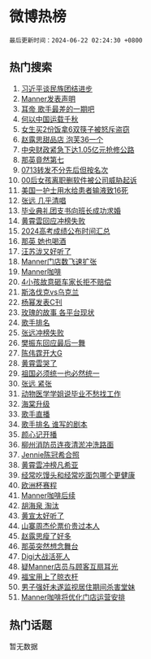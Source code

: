 # 微博热榜

`最后更新时间：2024-06-22 02:24:30 +0800`

## 热门搜索

1. [习近平谈民族团结进步](https://m.weibo.cn/search?containerid=100103type%3D1%26t%3D10%26q%3D%23%E4%B9%A0%E8%BF%91%E5%B9%B3%E8%B0%88%E6%B0%91%E6%97%8F%E5%9B%A2%E7%BB%93%E8%BF%9B%E6%AD%A5%23&stream_entry_id=51&isnewpage=1&extparam=seat%3D1%26filter_type%3Drealtimehot%26stream_entry_id%3D51%26pos%3D0%26c_type%3D51%26q%3D%2523%25E4%25B9%25A0%25E8%25BF%2591%25E5%25B9%25B3%25E8%25B0%2588%25E6%25B0%2591%25E6%2597%258F%25E5%259B%25A2%25E7%25BB%2593%25E8%25BF%259B%25E6%25AD%25A5%2523%26cate%3D10103%26dgr%3D0%26display_time%3D1718994269%26pre_seqid%3D171899426906390489213)
1. [Manner发表声明](https://m.weibo.cn/search?containerid=100103type%3D1%26t%3D10%26q%3D%23Manner%E5%8F%91%E8%A1%A8%E5%A3%B0%E6%98%8E%23&stream_entry_id=31&isnewpage=1&extparam=seat%3D1%26realpos%3D1%26lcate%3D5001%26stream_entry_id%3D31%26band_rank%3D1%26q%3D%2523Manner%25E5%258F%2591%25E8%25A1%25A8%25E5%25A3%25B0%25E6%2598%258E%2523%26dgr%3D0%26filter_type%3Drealtimehot%26pos%3D0%26flag%3D2%26cate%3D5001%26c_type%3D31%26display_time%3D1718994269%26pre_seqid%3D171899426906390489213)
1. [耳帝 歌手最差的一期吧](https://m.weibo.cn/search?containerid=100103type%3D1%26t%3D10%26q%3D%E8%80%B3%E5%B8%9D+%E6%AD%8C%E6%89%8B%E6%9C%80%E5%B7%AE%E7%9A%84%E4%B8%80%E6%9C%9F%E5%90%A7&stream_entry_id=31&isnewpage=1&extparam=seat%3D1%26realpos%3D2%26lcate%3D5001%26stream_entry_id%3D31%26band_rank%3D2%26q%3D%25E8%2580%25B3%25E5%25B8%259D%2520%25E6%25AD%258C%25E6%2589%258B%25E6%259C%2580%25E5%25B7%25AE%25E7%259A%2584%25E4%25B8%2580%25E6%259C%259F%25E5%2590%25A7%26dgr%3D0%26filter_type%3Drealtimehot%26pos%3D1%26flag%3D2%26cate%3D5001%26c_type%3D31%26display_time%3D1718994269%26pre_seqid%3D171899426906390489213)
1. [何以中国运载千秋](https://m.weibo.cn/search?containerid=100103type%3D1%26t%3D10%26q%3D%23%E4%BD%95%E4%BB%A5%E4%B8%AD%E5%9B%BD%E8%BF%90%E8%BD%BD%E5%8D%83%E7%A7%8B%23&stream_entry_id=31&isnewpage=1&extparam=seat%3D1%26realpos%3D3%26lcate%3D5001%26stream_entry_id%3D31%26band_rank%3D3%26q%3D%2523%25E4%25BD%2595%25E4%25BB%25A5%25E4%25B8%25AD%25E5%259B%25BD%25E8%25BF%2590%25E8%25BD%25BD%25E5%258D%2583%25E7%25A7%258B%2523%26dgr%3D0%26filter_type%3Drealtimehot%26pos%3D2%26flag%3D0%26cate%3D5001%26c_type%3D31%26display_time%3D1718994269%26pre_seqid%3D171899426906390489213)
1. [女生买2份饭拿6双筷子被怒斥盗窃](https://m.weibo.cn/search?containerid=100103type%3D1%26t%3D10%26q%3D%23%E5%A5%B3%E7%94%9F%E4%B9%B02%E4%BB%BD%E9%A5%AD%E6%8B%BF6%E5%8F%8C%E7%AD%B7%E5%AD%90%E8%A2%AB%E6%80%92%E6%96%A5%E7%9B%97%E7%AA%83%23&stream_entry_id=31&isnewpage=1&extparam=seat%3D1%26realpos%3D4%26lcate%3D5001%26stream_entry_id%3D31%26band_rank%3D4%26q%3D%2523%25E5%25A5%25B3%25E7%2594%259F%25E4%25B9%25B02%25E4%25BB%25BD%25E9%25A5%25AD%25E6%258B%25BF6%25E5%258F%258C%25E7%25AD%25B7%25E5%25AD%2590%25E8%25A2%25AB%25E6%2580%2592%25E6%2596%25A5%25E7%259B%2597%25E7%25AA%2583%2523%26dgr%3D0%26filter_type%3Drealtimehot%26pos%3D3%26flag%3D1%26cate%3D5001%26c_type%3D31%26display_time%3D1718994269%26pre_seqid%3D171899426906390489213)
1. [赵露思甜品店 泡芙36一个](https://m.weibo.cn/search?containerid=100103type%3D1%26t%3D10%26q%3D%E8%B5%B5%E9%9C%B2%E6%80%9D%E7%94%9C%E5%93%81%E5%BA%97+%E6%B3%A1%E8%8A%9936%E4%B8%80%E4%B8%AA&stream_entry_id=31&isnewpage=1&extparam=seat%3D1%26realpos%3D5%26lcate%3D5001%26stream_entry_id%3D31%26band_rank%3D5%26q%3D%25E8%25B5%25B5%25E9%259C%25B2%25E6%2580%259D%25E7%2594%259C%25E5%2593%2581%25E5%25BA%2597%2520%25E6%25B3%25A1%25E8%258A%259936%25E4%25B8%2580%25E4%25B8%25AA%26dgr%3D0%26filter_type%3Drealtimehot%26pos%3D4%26flag%3D2%26cate%3D5001%26c_type%3D31%26display_time%3D1718994269%26pre_seqid%3D171899426906390489213)
1. [中央财政紧急下达1.05亿元抢修公路](https://m.weibo.cn/search?containerid=100103type%3D1%26t%3D10%26q%3D%23%E4%B8%AD%E5%A4%AE%E8%B4%A2%E6%94%BF%E7%B4%A7%E6%80%A5%E4%B8%8B%E8%BE%BE1.05%E4%BA%BF%E5%85%83%E6%8A%A2%E4%BF%AE%E5%85%AC%E8%B7%AF%23&stream_entry_id=31&isnewpage=1&extparam=seat%3D1%26realpos%3D6%26lcate%3D5001%26stream_entry_id%3D31%26band_rank%3D6%26q%3D%2523%25E4%25B8%25AD%25E5%25A4%25AE%25E8%25B4%25A2%25E6%2594%25BF%25E7%25B4%25A7%25E6%2580%25A5%25E4%25B8%258B%25E8%25BE%25BE1.05%25E4%25BA%25BF%25E5%2585%2583%25E6%258A%25A2%25E4%25BF%25AE%25E5%2585%25AC%25E8%25B7%25AF%2523%26dgr%3D0%26filter_type%3Drealtimehot%26pos%3D5%26flag%3D2%26cate%3D5001%26c_type%3D31%26display_time%3D1718994269%26pre_seqid%3D171899426906390489213)
1. [那英竟然第七](https://m.weibo.cn/search?containerid=100103type%3D1%26t%3D10%26q%3D%E9%82%A3%E8%8B%B1%E7%AB%9F%E7%84%B6%E7%AC%AC%E4%B8%83&stream_entry_id=31&isnewpage=1&extparam=seat%3D1%26realpos%3D7%26lcate%3D5001%26stream_entry_id%3D31%26band_rank%3D7%26q%3D%25E9%2582%25A3%25E8%258B%25B1%25E7%25AB%259F%25E7%2584%25B6%25E7%25AC%25AC%25E4%25B8%2583%26dgr%3D0%26filter_type%3Drealtimehot%26pos%3D6%26flag%3D0%26cate%3D5001%26c_type%3D31%26display_time%3D1718994269%26pre_seqid%3D171899426906390489213)
1. [0713转发不分先后但按名次](https://m.weibo.cn/search?containerid=100103type%3D1%26t%3D10%26q%3D%230713%E8%BD%AC%E5%8F%91%E4%B8%8D%E5%88%86%E5%85%88%E5%90%8E%E4%BD%86%E6%8C%89%E5%90%8D%E6%AC%A1%23&stream_entry_id=31&isnewpage=1&extparam=seat%3D1%26realpos%3D8%26lcate%3D5001%26stream_entry_id%3D31%26band_rank%3D8%26q%3D%25230713%25E8%25BD%25AC%25E5%258F%2591%25E4%25B8%258D%25E5%2588%2586%25E5%2585%2588%25E5%2590%258E%25E4%25BD%2586%25E6%258C%2589%25E5%2590%258D%25E6%25AC%25A1%2523%26dgr%3D0%26filter_type%3Drealtimehot%26pos%3D7%26flag%3D2%26cate%3D5001%26c_type%3D31%26display_time%3D1718994269%26pre_seqid%3D171899426906390489213)
1. [00后女孩离职删软件被公司威胁起诉](https://m.weibo.cn/search?containerid=100103type%3D1%26t%3D10%26q%3D%2300%E5%90%8E%E5%A5%B3%E5%AD%A9%E7%A6%BB%E8%81%8C%E5%88%A0%E8%BD%AF%E4%BB%B6%E8%A2%AB%E5%85%AC%E5%8F%B8%E5%A8%81%E8%83%81%E8%B5%B7%E8%AF%89%23&stream_entry_id=31&isnewpage=1&extparam=seat%3D1%26realpos%3D9%26lcate%3D5001%26stream_entry_id%3D31%26band_rank%3D9%26q%3D%252300%25E5%2590%258E%25E5%25A5%25B3%25E5%25AD%25A9%25E7%25A6%25BB%25E8%2581%258C%25E5%2588%25A0%25E8%25BD%25AF%25E4%25BB%25B6%25E8%25A2%25AB%25E5%2585%25AC%25E5%258F%25B8%25E5%25A8%2581%25E8%2583%2581%25E8%25B5%25B7%25E8%25AF%2589%2523%26dgr%3D0%26filter_type%3Drealtimehot%26pos%3D8%26flag%3D2%26cate%3D5001%26c_type%3D31%26display_time%3D1718994269%26pre_seqid%3D171899426906390489213)
1. [美国一护士用水给患者输液致16死](https://m.weibo.cn/search?containerid=100103type%3D1%26t%3D10%26q%3D%23%E7%BE%8E%E5%9B%BD%E4%B8%80%E6%8A%A4%E5%A3%AB%E7%94%A8%E6%B0%B4%E7%BB%99%E6%82%A3%E8%80%85%E8%BE%93%E6%B6%B2%E8%87%B416%E6%AD%BB%23&stream_entry_id=31&isnewpage=1&extparam=seat%3D1%26realpos%3D10%26lcate%3D5001%26stream_entry_id%3D31%26band_rank%3D10%26q%3D%2523%25E7%25BE%258E%25E5%259B%25BD%25E4%25B8%2580%25E6%258A%25A4%25E5%25A3%25AB%25E7%2594%25A8%25E6%25B0%25B4%25E7%25BB%2599%25E6%2582%25A3%25E8%2580%2585%25E8%25BE%2593%25E6%25B6%25B2%25E8%2587%25B416%25E6%25AD%25BB%2523%26dgr%3D0%26filter_type%3Drealtimehot%26pos%3D9%26flag%3D2%26cate%3D5001%26c_type%3D31%26display_time%3D1718994269%26pre_seqid%3D171899426906390489213)
1. [张远 几乎清唱](https://m.weibo.cn/search?containerid=100103type%3D1%26t%3D10%26q%3D%E5%BC%A0%E8%BF%9C+%E5%87%A0%E4%B9%8E%E6%B8%85%E5%94%B1&stream_entry_id=31&isnewpage=1&extparam=seat%3D1%26realpos%3D11%26lcate%3D5001%26stream_entry_id%3D31%26band_rank%3D11%26q%3D%25E5%25BC%25A0%25E8%25BF%259C%2520%25E5%2587%25A0%25E4%25B9%258E%25E6%25B8%2585%25E5%2594%25B1%26dgr%3D0%26filter_type%3Drealtimehot%26pos%3D10%26flag%3D2%26cate%3D5001%26c_type%3D31%26display_time%3D1718994269%26pre_seqid%3D171899426906390489213)
1. [毕业典礼团支书向班长成功求婚](https://m.weibo.cn/search?containerid=100103type%3D1%26t%3D10%26q%3D%23%E6%AF%95%E4%B8%9A%E5%85%B8%E7%A4%BC%E5%9B%A2%E6%94%AF%E4%B9%A6%E5%90%91%E7%8F%AD%E9%95%BF%E6%88%90%E5%8A%9F%E6%B1%82%E5%A9%9A%23&stream_entry_id=31&isnewpage=1&extparam=seat%3D1%26realpos%3D12%26lcate%3D5001%26stream_entry_id%3D31%26band_rank%3D12%26q%3D%2523%25E6%25AF%2595%25E4%25B8%259A%25E5%2585%25B8%25E7%25A4%25BC%25E5%259B%25A2%25E6%2594%25AF%25E4%25B9%25A6%25E5%2590%2591%25E7%258F%25AD%25E9%2595%25BF%25E6%2588%2590%25E5%258A%259F%25E6%25B1%2582%25E5%25A9%259A%2523%26dgr%3D0%26filter_type%3Drealtimehot%26pos%3D11%26flag%3D32768%26cate%3D5001%26c_type%3D31%26display_time%3D1718994269%26pre_seqid%3D171899426906390489213)
1. [黄霄雲回应冲榜失败](https://m.weibo.cn/search?containerid=100103type%3D1%26t%3D10%26q%3D%23%E9%BB%84%E9%9C%84%E9%9B%B2%E5%9B%9E%E5%BA%94%E5%86%B2%E6%A6%9C%E5%A4%B1%E8%B4%A5%23&stream_entry_id=31&isnewpage=1&extparam=seat%3D1%26realpos%3D13%26lcate%3D5001%26stream_entry_id%3D31%26band_rank%3D13%26q%3D%2523%25E9%25BB%2584%25E9%259C%2584%25E9%259B%25B2%25E5%259B%259E%25E5%25BA%2594%25E5%2586%25B2%25E6%25A6%259C%25E5%25A4%25B1%25E8%25B4%25A5%2523%26dgr%3D0%26filter_type%3Drealtimehot%26pos%3D12%26flag%3D2%26cate%3D5001%26c_type%3D31%26display_time%3D1718994269%26pre_seqid%3D171899426906390489213)
1. [2024高考成绩公布时间汇总](https://m.weibo.cn/search?containerid=100103type%3D1%26t%3D10%26q%3D%232024%E9%AB%98%E8%80%83%E6%88%90%E7%BB%A9%E5%85%AC%E5%B8%83%E6%97%B6%E9%97%B4%E6%B1%87%E6%80%BB%23&stream_entry_id=31&isnewpage=1&extparam=seat%3D1%26realpos%3D14%26lcate%3D5001%26stream_entry_id%3D31%26band_rank%3D14%26q%3D%25232024%25E9%25AB%2598%25E8%2580%2583%25E6%2588%2590%25E7%25BB%25A9%25E5%2585%25AC%25E5%25B8%2583%25E6%2597%25B6%25E9%2597%25B4%25E6%25B1%2587%25E6%2580%25BB%2523%26dgr%3D0%26filter_type%3Drealtimehot%26pos%3D13%26flag%3D2%26cate%3D5001%26c_type%3D31%26display_time%3D1718994269%26pre_seqid%3D171899426906390489213)
1. [那英 她也喝酒](https://m.weibo.cn/search?containerid=100103type%3D1%26t%3D10%26q%3D%E9%82%A3%E8%8B%B1+%E5%A5%B9%E4%B9%9F%E5%96%9D%E9%85%92&stream_entry_id=31&isnewpage=1&extparam=seat%3D1%26realpos%3D15%26lcate%3D5001%26stream_entry_id%3D31%26band_rank%3D15%26q%3D%25E9%2582%25A3%25E8%258B%25B1%2520%25E5%25A5%25B9%25E4%25B9%259F%25E5%2596%259D%25E9%2585%2592%26dgr%3D0%26filter_type%3Drealtimehot%26pos%3D14%26flag%3D2%26cate%3D5001%26c_type%3D31%26display_time%3D1718994269%26pre_seqid%3D171899426906390489213)
1. [汪苏泷又好听了](https://m.weibo.cn/search?containerid=100103type%3D1%26t%3D10%26q%3D%E6%B1%AA%E8%8B%8F%E6%B3%B7%E5%8F%88%E5%A5%BD%E5%90%AC%E4%BA%86&stream_entry_id=31&isnewpage=1&extparam=seat%3D1%26realpos%3D16%26lcate%3D5001%26stream_entry_id%3D31%26band_rank%3D16%26q%3D%25E6%25B1%25AA%25E8%258B%258F%25E6%25B3%25B7%25E5%258F%2588%25E5%25A5%25BD%25E5%2590%25AC%25E4%25BA%2586%26dgr%3D0%26filter_type%3Drealtimehot%26pos%3D15%26flag%3D0%26cate%3D5001%26c_type%3D31%26display_time%3D1718994269%26pre_seqid%3D171899426906390489213)
1. [Manner门店数飞速扩张](https://m.weibo.cn/search?containerid=100103type%3D1%26t%3D10%26q%3D%23Manner%E9%97%A8%E5%BA%97%E6%95%B0%E9%A3%9E%E9%80%9F%E6%89%A9%E5%BC%A0%23&stream_entry_id=31&isnewpage=1&extparam=seat%3D1%26realpos%3D17%26lcate%3D5001%26stream_entry_id%3D31%26band_rank%3D17%26q%3D%2523Manner%25E9%2597%25A8%25E5%25BA%2597%25E6%2595%25B0%25E9%25A3%259E%25E9%2580%259F%25E6%2589%25A9%25E5%25BC%25A0%2523%26dgr%3D0%26filter_type%3Drealtimehot%26pos%3D16%26flag%3D0%26cate%3D5001%26c_type%3D31%26display_time%3D1718994269%26pre_seqid%3D171899426906390489213)
1. [Manner咖啡](https://m.weibo.cn/search?containerid=100103type%3D1%26t%3D10%26q%3DManner%E5%92%96%E5%95%A1&stream_entry_id=31&isnewpage=1&extparam=seat%3D1%26realpos%3D18%26lcate%3D5001%26stream_entry_id%3D31%26band_rank%3D18%26q%3DManner%25E5%2592%2596%25E5%2595%25A1%26dgr%3D0%26filter_type%3Drealtimehot%26pos%3D17%26flag%3D0%26cate%3D5001%26c_type%3D31%26display_time%3D1718994269%26pre_seqid%3D171899426906390489213)
1. [4小孩故意砸车家长拒不赔偿](https://m.weibo.cn/search?containerid=100103type%3D1%26t%3D10%26q%3D%234%E5%B0%8F%E5%AD%A9%E6%95%85%E6%84%8F%E7%A0%B8%E8%BD%A6%E5%AE%B6%E9%95%BF%E6%8B%92%E4%B8%8D%E8%B5%94%E5%81%BF%23&stream_entry_id=31&isnewpage=1&extparam=seat%3D1%26realpos%3D19%26lcate%3D5001%26stream_entry_id%3D31%26band_rank%3D19%26q%3D%25234%25E5%25B0%258F%25E5%25AD%25A9%25E6%2595%2585%25E6%2584%258F%25E7%25A0%25B8%25E8%25BD%25A6%25E5%25AE%25B6%25E9%2595%25BF%25E6%258B%2592%25E4%25B8%258D%25E8%25B5%2594%25E5%2581%25BF%2523%26dgr%3D0%26filter_type%3Drealtimehot%26pos%3D18%26flag%3D0%26cate%3D5001%26c_type%3D31%26display_time%3D1718994269%26pre_seqid%3D171899426906390489213)
1. [斯洛伐克vs乌克兰](https://m.weibo.cn/search?containerid=100103type%3D1%26t%3D10%26q%3D%23%E6%96%AF%E6%B4%9B%E4%BC%90%E5%85%8Bvs%E4%B9%8C%E5%85%8B%E5%85%B0%23&stream_entry_id=31&isnewpage=1&extparam=seat%3D1%26realpos%3D20%26lcate%3D5001%26stream_entry_id%3D31%26band_rank%3D20%26q%3D%2523%25E6%2596%25AF%25E6%25B4%259B%25E4%25BC%2590%25E5%2585%258Bvs%25E4%25B9%258C%25E5%2585%258B%25E5%2585%25B0%2523%26dgr%3D0%26filter_type%3Drealtimehot%26pos%3D19%26flag%3D0%26cate%3D5001%26c_type%3D31%26display_time%3D1718994269%26pre_seqid%3D171899426906390489213)
1. [杨幂发表C刊](https://m.weibo.cn/search?containerid=100103type%3D1%26t%3D10%26q%3D%23%E6%9D%A8%E5%B9%82%E5%8F%91%E8%A1%A8C%E5%88%8A%23&stream_entry_id=31&isnewpage=1&extparam=seat%3D1%26realpos%3D21%26lcate%3D5001%26stream_entry_id%3D31%26band_rank%3D21%26q%3D%2523%25E6%259D%25A8%25E5%25B9%2582%25E5%258F%2591%25E8%25A1%25A8C%25E5%2588%258A%2523%26dgr%3D0%26filter_type%3Drealtimehot%26pos%3D20%26flag%3D2%26cate%3D5001%26c_type%3D31%26display_time%3D1718994269%26pre_seqid%3D171899426906390489213)
1. [玫瑰的故事 各平台现状](https://m.weibo.cn/search?containerid=100103type%3D1%26t%3D10%26q%3D%E7%8E%AB%E7%91%B0%E7%9A%84%E6%95%85%E4%BA%8B+%E5%90%84%E5%B9%B3%E5%8F%B0%E7%8E%B0%E7%8A%B6&stream_entry_id=31&isnewpage=1&extparam=seat%3D1%26realpos%3D22%26lcate%3D5001%26stream_entry_id%3D31%26band_rank%3D22%26q%3D%25E7%258E%25AB%25E7%2591%25B0%25E7%259A%2584%25E6%2595%2585%25E4%25BA%258B%2520%25E5%2590%2584%25E5%25B9%25B3%25E5%258F%25B0%25E7%258E%25B0%25E7%258A%25B6%26dgr%3D0%26filter_type%3Drealtimehot%26pos%3D21%26flag%3D2%26cate%3D5001%26c_type%3D31%26display_time%3D1718994269%26pre_seqid%3D171899426906390489213)
1. [歌手排名](https://m.weibo.cn/search?containerid=100103type%3D1%26t%3D10%26q%3D%E6%AD%8C%E6%89%8B%E6%8E%92%E5%90%8D&stream_entry_id=31&isnewpage=1&extparam=seat%3D1%26realpos%3D23%26lcate%3D5001%26stream_entry_id%3D31%26band_rank%3D23%26q%3D%25E6%25AD%258C%25E6%2589%258B%25E6%258E%2592%25E5%2590%258D%26dgr%3D0%26filter_type%3Drealtimehot%26pos%3D22%26flag%3D2%26cate%3D5001%26c_type%3D31%26display_time%3D1718994269%26pre_seqid%3D171899426906390489213)
1. [张远冲榜失败](https://m.weibo.cn/search?containerid=100103type%3D1%26t%3D10%26q%3D%E5%BC%A0%E8%BF%9C%E5%86%B2%E6%A6%9C%E5%A4%B1%E8%B4%A5&stream_entry_id=31&isnewpage=1&extparam=seat%3D1%26realpos%3D24%26lcate%3D5001%26stream_entry_id%3D31%26band_rank%3D24%26q%3D%25E5%25BC%25A0%25E8%25BF%259C%25E5%2586%25B2%25E6%25A6%259C%25E5%25A4%25B1%25E8%25B4%25A5%26dgr%3D0%26filter_type%3Drealtimehot%26pos%3D23%26flag%3D0%26cate%3D5001%26c_type%3D31%26display_time%3D1718994269%26pre_seqid%3D171899426906390489213)
1. [樊振东回应最后一舞](https://m.weibo.cn/search?containerid=100103type%3D1%26t%3D10%26q%3D%23%E6%A8%8A%E6%8C%AF%E4%B8%9C%E5%9B%9E%E5%BA%94%E6%9C%80%E5%90%8E%E4%B8%80%E8%88%9E%23&stream_entry_id=31&isnewpage=1&extparam=seat%3D1%26realpos%3D25%26lcate%3D5001%26stream_entry_id%3D31%26band_rank%3D25%26q%3D%2523%25E6%25A8%258A%25E6%258C%25AF%25E4%25B8%259C%25E5%259B%259E%25E5%25BA%2594%25E6%259C%2580%25E5%2590%258E%25E4%25B8%2580%25E8%2588%259E%2523%26dgr%3D0%26filter_type%3Drealtimehot%26pos%3D24%26flag%3D0%26cate%3D5001%26c_type%3D31%26display_time%3D1718994269%26pre_seqid%3D171899426906390489213)
1. [陈伟霆开大G](https://m.weibo.cn/search?containerid=100103type%3D1%26t%3D10%26q%3D%23%E9%99%88%E4%BC%9F%E9%9C%86%E5%BC%80%E5%A4%A7G%23&stream_entry_id=31&isnewpage=1&extparam=seat%3D1%26realpos%3D26%26lcate%3D5001%26stream_entry_id%3D31%26band_rank%3D26%26q%3D%2523%25E9%2599%2588%25E4%25BC%259F%25E9%259C%2586%25E5%25BC%2580%25E5%25A4%25A7G%2523%26dgr%3D0%26filter_type%3Drealtimehot%26pos%3D25%26flag%3D1%26cate%3D5001%26c_type%3D31%26display_time%3D1718994269%26pre_seqid%3D171899426906390489213)
1. [黄霄雲哭了](https://m.weibo.cn/search?containerid=100103type%3D1%26t%3D10%26q%3D%E9%BB%84%E9%9C%84%E9%9B%B2%E5%93%AD%E4%BA%86&stream_entry_id=31&isnewpage=1&extparam=seat%3D1%26realpos%3D27%26lcate%3D5001%26stream_entry_id%3D31%26band_rank%3D27%26q%3D%25E9%25BB%2584%25E9%259C%2584%25E9%259B%25B2%25E5%2593%25AD%25E4%25BA%2586%26dgr%3D0%26filter_type%3Drealtimehot%26pos%3D26%26flag%3D0%26cate%3D5001%26c_type%3D31%26display_time%3D1718994269%26pre_seqid%3D171899426906390489213)
1. [祖国必须统一也必然统一](https://m.weibo.cn/search?containerid=100103type%3D1%26t%3D10%26q%3D%23%E7%A5%96%E5%9B%BD%E5%BF%85%E9%A1%BB%E7%BB%9F%E4%B8%80%E4%B9%9F%E5%BF%85%E7%84%B6%E7%BB%9F%E4%B8%80%23&stream_entry_id=31&isnewpage=1&extparam=seat%3D1%26realpos%3D28%26lcate%3D5001%26stream_entry_id%3D31%26band_rank%3D28%26q%3D%2523%25E7%25A5%2596%25E5%259B%25BD%25E5%25BF%2585%25E9%25A1%25BB%25E7%25BB%259F%25E4%25B8%2580%25E4%25B9%259F%25E5%25BF%2585%25E7%2584%25B6%25E7%25BB%259F%25E4%25B8%2580%2523%26dgr%3D0%26filter_type%3Drealtimehot%26pos%3D27%26flag%3D0%26cate%3D5001%26c_type%3D31%26display_time%3D1718994269%26pre_seqid%3D171899426906390489213)
1. [张远 紧张](https://m.weibo.cn/search?containerid=100103type%3D1%26t%3D10%26q%3D%E5%BC%A0%E8%BF%9C+%E7%B4%A7%E5%BC%A0&stream_entry_id=31&isnewpage=1&extparam=seat%3D1%26realpos%3D29%26lcate%3D5001%26stream_entry_id%3D31%26band_rank%3D29%26q%3D%25E5%25BC%25A0%25E8%25BF%259C%2520%25E7%25B4%25A7%25E5%25BC%25A0%26dgr%3D0%26filter_type%3Drealtimehot%26pos%3D28%26flag%3D0%26cate%3D5001%26c_type%3D31%26display_time%3D1718994269%26pre_seqid%3D171899426906390489213)
1. [动物医学学姐说毕业不愁找工作](https://m.weibo.cn/search?containerid=100103type%3D1%26t%3D10%26q%3D%23%E5%8A%A8%E7%89%A9%E5%8C%BB%E5%AD%A6%E5%AD%A6%E5%A7%90%E8%AF%B4%E6%AF%95%E4%B8%9A%E4%B8%8D%E6%84%81%E6%89%BE%E5%B7%A5%E4%BD%9C%23&stream_entry_id=31&isnewpage=1&extparam=seat%3D1%26realpos%3D30%26lcate%3D5001%26stream_entry_id%3D31%26band_rank%3D30%26q%3D%2523%25E5%258A%25A8%25E7%2589%25A9%25E5%258C%25BB%25E5%25AD%25A6%25E5%25AD%25A6%25E5%25A7%2590%25E8%25AF%25B4%25E6%25AF%2595%25E4%25B8%259A%25E4%25B8%258D%25E6%2584%2581%25E6%2589%25BE%25E5%25B7%25A5%25E4%25BD%259C%2523%26dgr%3D0%26filter_type%3Drealtimehot%26pos%3D29%26flag%3D0%26cate%3D5001%26c_type%3D31%26display_time%3D1718994269%26pre_seqid%3D171899426906390489213)
1. [海棠升级](https://m.weibo.cn/search?containerid=100103type%3D1%26t%3D10%26q%3D%E6%B5%B7%E6%A3%A0%E5%8D%87%E7%BA%A7&stream_entry_id=31&isnewpage=1&extparam=seat%3D1%26realpos%3D31%26lcate%3D5001%26stream_entry_id%3D31%26band_rank%3D31%26q%3D%25E6%25B5%25B7%25E6%25A3%25A0%25E5%258D%2587%25E7%25BA%25A7%26dgr%3D0%26filter_type%3Drealtimehot%26pos%3D30%26flag%3D0%26cate%3D5001%26c_type%3D31%26display_time%3D1718994269%26pre_seqid%3D171899426906390489213)
1. [歌手直播](https://m.weibo.cn/search?containerid=100103type%3D1%26t%3D10%26q%3D%E6%AD%8C%E6%89%8B%E7%9B%B4%E6%92%AD&stream_entry_id=31&isnewpage=1&extparam=seat%3D1%26realpos%3D32%26lcate%3D5001%26stream_entry_id%3D31%26band_rank%3D32%26q%3D%25E6%25AD%258C%25E6%2589%258B%25E7%259B%25B4%25E6%2592%25AD%26dgr%3D0%26filter_type%3Drealtimehot%26pos%3D31%26flag%3D0%26cate%3D5001%26c_type%3D31%26display_time%3D1718994269%26pre_seqid%3D171899426906390489213)
1. [歌手排名 谁写的剧本](https://m.weibo.cn/search?containerid=100103type%3D1%26t%3D10%26q%3D%E6%AD%8C%E6%89%8B%E6%8E%92%E5%90%8D+%E8%B0%81%E5%86%99%E7%9A%84%E5%89%A7%E6%9C%AC&stream_entry_id=31&isnewpage=1&extparam=seat%3D1%26realpos%3D33%26lcate%3D5001%26stream_entry_id%3D31%26band_rank%3D33%26q%3D%25E6%25AD%258C%25E6%2589%258B%25E6%258E%2592%25E5%2590%258D%2520%25E8%25B0%2581%25E5%2586%2599%25E7%259A%2584%25E5%2589%25A7%25E6%259C%25AC%26dgr%3D0%26filter_type%3Drealtimehot%26pos%3D32%26flag%3D0%26cate%3D5001%26c_type%3D31%26display_time%3D1718994269%26pre_seqid%3D171899426906390489213)
1. [颜心记开播](https://m.weibo.cn/search?containerid=100103type%3D1%26t%3D10%26q%3D%E9%A2%9C%E5%BF%83%E8%AE%B0%E5%BC%80%E6%92%AD&stream_entry_id=31&isnewpage=1&extparam=seat%3D1%26realpos%3D34%26lcate%3D5001%26stream_entry_id%3D31%26band_rank%3D34%26q%3D%25E9%25A2%259C%25E5%25BF%2583%25E8%25AE%25B0%25E5%25BC%2580%25E6%2592%25AD%26dgr%3D0%26filter_type%3Drealtimehot%26pos%3D33%26flag%3D0%26cate%3D5001%26c_type%3D31%26display_time%3D1718994269%26pre_seqid%3D171899426906390489213)
1. [柳州消防员连夜清淤冲洗路面](https://m.weibo.cn/search?containerid=100103type%3D1%26t%3D10%26q%3D%23%E6%9F%B3%E5%B7%9E%E6%B6%88%E9%98%B2%E5%91%98%E8%BF%9E%E5%A4%9C%E6%B8%85%E6%B7%A4%E5%86%B2%E6%B4%97%E8%B7%AF%E9%9D%A2%23&stream_entry_id=31&isnewpage=1&extparam=seat%3D1%26realpos%3D35%26lcate%3D5001%26stream_entry_id%3D31%26band_rank%3D35%26q%3D%2523%25E6%259F%25B3%25E5%25B7%259E%25E6%25B6%2588%25E9%2598%25B2%25E5%2591%2598%25E8%25BF%259E%25E5%25A4%259C%25E6%25B8%2585%25E6%25B7%25A4%25E5%2586%25B2%25E6%25B4%2597%25E8%25B7%25AF%25E9%259D%25A2%2523%26dgr%3D0%26filter_type%3Drealtimehot%26pos%3D34%26flag%3D32768%26cate%3D5001%26c_type%3D31%26display_time%3D1718994269%26pre_seqid%3D171899426906390489213)
1. [Jennie陈冠希合照](https://m.weibo.cn/search?containerid=100103type%3D1%26t%3D10%26q%3DJennie%E9%99%88%E5%86%A0%E5%B8%8C%E5%90%88%E7%85%A7&stream_entry_id=31&isnewpage=1&extparam=seat%3D1%26realpos%3D36%26lcate%3D5001%26stream_entry_id%3D31%26band_rank%3D36%26q%3DJennie%25E9%2599%2588%25E5%2586%25A0%25E5%25B8%258C%25E5%2590%2588%25E7%2585%25A7%26dgr%3D0%26filter_type%3Drealtimehot%26pos%3D35%26flag%3D0%26cate%3D5001%26c_type%3D31%26display_time%3D1718994269%26pre_seqid%3D171899426906390489213)
1. [黄霄雲冲榜凡希亚](https://m.weibo.cn/search?containerid=100103type%3D1%26t%3D10%26q%3D%E9%BB%84%E9%9C%84%E9%9B%B2%E5%86%B2%E6%A6%9C%E5%87%A1%E5%B8%8C%E4%BA%9A&stream_entry_id=31&isnewpage=1&extparam=seat%3D1%26realpos%3D37%26lcate%3D5001%26stream_entry_id%3D31%26band_rank%3D37%26q%3D%25E9%25BB%2584%25E9%259C%2584%25E9%259B%25B2%25E5%2586%25B2%25E6%25A6%259C%25E5%2587%25A1%25E5%25B8%258C%25E4%25BA%259A%26dgr%3D0%26filter_type%3Drealtimehot%26pos%3D36%26flag%3D0%26cate%3D5001%26c_type%3D31%26display_time%3D1718994269%26pre_seqid%3D171899426906390489213)
1. [经常吃馒头和经常吃面包哪个更健康](https://m.weibo.cn/search?containerid=100103type%3D1%26t%3D10%26q%3D%23%E7%BB%8F%E5%B8%B8%E5%90%83%E9%A6%92%E5%A4%B4%E5%92%8C%E7%BB%8F%E5%B8%B8%E5%90%83%E9%9D%A2%E5%8C%85%E5%93%AA%E4%B8%AA%E6%9B%B4%E5%81%A5%E5%BA%B7%23&stream_entry_id=31&isnewpage=1&extparam=seat%3D1%26realpos%3D38%26lcate%3D5001%26stream_entry_id%3D31%26band_rank%3D38%26q%3D%2523%25E7%25BB%258F%25E5%25B8%25B8%25E5%2590%2583%25E9%25A6%2592%25E5%25A4%25B4%25E5%2592%258C%25E7%25BB%258F%25E5%25B8%25B8%25E5%2590%2583%25E9%259D%25A2%25E5%258C%2585%25E5%2593%25AA%25E4%25B8%25AA%25E6%259B%25B4%25E5%2581%25A5%25E5%25BA%25B7%2523%26dgr%3D0%26filter_type%3Drealtimehot%26pos%3D37%26flag%3D0%26cate%3D5001%26c_type%3D31%26display_time%3D1718994269%26pre_seqid%3D171899426906390489213)
1. [欧洲杯赛程](https://m.weibo.cn/search?containerid=100103type%3D1%26t%3D10%26q%3D%E6%AC%A7%E6%B4%B2%E6%9D%AF%E8%B5%9B%E7%A8%8B&stream_entry_id=31&isnewpage=1&extparam=seat%3D1%26realpos%3D39%26lcate%3D5001%26stream_entry_id%3D31%26band_rank%3D39%26q%3D%25E6%25AC%25A7%25E6%25B4%25B2%25E6%259D%25AF%25E8%25B5%259B%25E7%25A8%258B%26dgr%3D0%26filter_type%3Drealtimehot%26pos%3D38%26flag%3D0%26cate%3D5001%26c_type%3D31%26display_time%3D1718994269%26pre_seqid%3D171899426906390489213)
1. [Manner咖啡后续](https://m.weibo.cn/search?containerid=100103type%3D1%26t%3D10%26q%3D%23Manner%E5%92%96%E5%95%A1%E5%90%8E%E7%BB%AD%23&stream_entry_id=31&isnewpage=1&extparam=seat%3D1%26realpos%3D40%26lcate%3D5001%26stream_entry_id%3D31%26band_rank%3D40%26q%3D%2523Manner%25E5%2592%2596%25E5%2595%25A1%25E5%2590%258E%25E7%25BB%25AD%2523%26dgr%3D0%26filter_type%3Drealtimehot%26pos%3D39%26flag%3D0%26cate%3D5001%26c_type%3D31%26display_time%3D1718994269%26pre_seqid%3D171899426906390489213)
1. [胡海泉 淘汰](https://m.weibo.cn/search?containerid=100103type%3D1%26t%3D10%26q%3D%E8%83%A1%E6%B5%B7%E6%B3%89+%E6%B7%98%E6%B1%B0&stream_entry_id=31&isnewpage=1&extparam=seat%3D1%26realpos%3D41%26lcate%3D5001%26stream_entry_id%3D31%26band_rank%3D41%26q%3D%25E8%2583%25A1%25E6%25B5%25B7%25E6%25B3%2589%2520%25E6%25B7%2598%25E6%25B1%25B0%26dgr%3D0%26filter_type%3Drealtimehot%26pos%3D40%26flag%3D0%26cate%3D5001%26c_type%3D31%26display_time%3D1718994269%26pre_seqid%3D171899426906390489213)
1. [黄宣太好听了](https://m.weibo.cn/search?containerid=100103type%3D1%26t%3D10%26q%3D%E9%BB%84%E5%AE%A3%E5%A4%AA%E5%A5%BD%E5%90%AC%E4%BA%86&stream_entry_id=31&isnewpage=1&extparam=seat%3D1%26realpos%3D42%26lcate%3D5001%26stream_entry_id%3D31%26band_rank%3D42%26q%3D%25E9%25BB%2584%25E5%25AE%25A3%25E5%25A4%25AA%25E5%25A5%25BD%25E5%2590%25AC%25E4%25BA%2586%26dgr%3D0%26filter_type%3Drealtimehot%26pos%3D41%26flag%3D0%26cate%3D5001%26c_type%3D31%26display_time%3D1718994269%26pre_seqid%3D171899426906390489213)
1. [山寨周杰伦票价贵过本人](https://m.weibo.cn/search?containerid=100103type%3D1%26t%3D10%26q%3D%23%E5%B1%B1%E5%AF%A8%E5%91%A8%E6%9D%B0%E4%BC%A6%E7%A5%A8%E4%BB%B7%E8%B4%B5%E8%BF%87%E6%9C%AC%E4%BA%BA%23&stream_entry_id=31&isnewpage=1&extparam=seat%3D1%26realpos%3D43%26lcate%3D5001%26stream_entry_id%3D31%26band_rank%3D43%26q%3D%2523%25E5%25B1%25B1%25E5%25AF%25A8%25E5%2591%25A8%25E6%259D%25B0%25E4%25BC%25A6%25E7%25A5%25A8%25E4%25BB%25B7%25E8%25B4%25B5%25E8%25BF%2587%25E6%259C%25AC%25E4%25BA%25BA%2523%26dgr%3D0%26filter_type%3Drealtimehot%26pos%3D42%26flag%3D0%26cate%3D5001%26c_type%3D31%26display_time%3D1718994269%26pre_seqid%3D171899426906390489213)
1. [赵露思瘦了好多](https://m.weibo.cn/search?containerid=100103type%3D1%26t%3D10%26q%3D%E8%B5%B5%E9%9C%B2%E6%80%9D%E7%98%A6%E4%BA%86%E5%A5%BD%E5%A4%9A&stream_entry_id=31&isnewpage=1&extparam=seat%3D1%26realpos%3D44%26lcate%3D5001%26stream_entry_id%3D31%26band_rank%3D44%26q%3D%25E8%25B5%25B5%25E9%259C%25B2%25E6%2580%259D%25E7%2598%25A6%25E4%25BA%2586%25E5%25A5%25BD%25E5%25A4%259A%26dgr%3D0%26filter_type%3Drealtimehot%26pos%3D43%26flag%3D0%26cate%3D5001%26c_type%3D31%26display_time%3D1718994269%26pre_seqid%3D171899426906390489213)
1. [那英突然想念舞台](https://m.weibo.cn/search?containerid=100103type%3D1%26t%3D10%26q%3D%23%E9%82%A3%E8%8B%B1%E7%AA%81%E7%84%B6%E6%83%B3%E5%BF%B5%E8%88%9E%E5%8F%B0%23&stream_entry_id=31&isnewpage=1&extparam=seat%3D1%26realpos%3D45%26lcate%3D5001%26stream_entry_id%3D31%26band_rank%3D45%26q%3D%2523%25E9%2582%25A3%25E8%258B%25B1%25E7%25AA%2581%25E7%2584%25B6%25E6%2583%25B3%25E5%25BF%25B5%25E8%2588%259E%25E5%258F%25B0%2523%26dgr%3D0%26filter_type%3Drealtimehot%26pos%3D44%26flag%3D1%26cate%3D5001%26c_type%3D31%26display_time%3D1718994269%26pre_seqid%3D171899426906390489213)
1. [Digi大战活死人](https://m.weibo.cn/search?containerid=100103type%3D1%26t%3D10%26q%3D%23Digi%E5%A4%A7%E6%88%98%E6%B4%BB%E6%AD%BB%E4%BA%BA%23&stream_entry_id=31&isnewpage=1&extparam=seat%3D1%26realpos%3D46%26lcate%3D5001%26stream_entry_id%3D31%26band_rank%3D46%26q%3D%2523Digi%25E5%25A4%25A7%25E6%2588%2598%25E6%25B4%25BB%25E6%25AD%25BB%25E4%25BA%25BA%2523%26dgr%3D0%26filter_type%3Drealtimehot%26pos%3D45%26flag%3D1%26cate%3D5001%26c_type%3D31%26display_time%3D1718994269%26pre_seqid%3D171899426906390489213)
1. [疑Manner店员与顾客互扇耳光](https://m.weibo.cn/search?containerid=100103type%3D1%26t%3D10%26q%3D%23%E7%96%91Manner%E5%BA%97%E5%91%98%E4%B8%8E%E9%A1%BE%E5%AE%A2%E4%BA%92%E6%89%87%E8%80%B3%E5%85%89%23&stream_entry_id=31&isnewpage=1&extparam=seat%3D1%26realpos%3D47%26lcate%3D5001%26stream_entry_id%3D31%26band_rank%3D47%26q%3D%2523%25E7%2596%2591Manner%25E5%25BA%2597%25E5%2591%2598%25E4%25B8%258E%25E9%25A1%25BE%25E5%25AE%25A2%25E4%25BA%2592%25E6%2589%2587%25E8%2580%25B3%25E5%2585%2589%2523%26dgr%3D0%26filter_type%3Drealtimehot%26pos%3D46%26flag%3D0%26cate%3D5001%26c_type%3D31%26display_time%3D1718994269%26pre_seqid%3D171899426906390489213)
1. [福宝用上了晾衣杆](https://m.weibo.cn/search?containerid=100103type%3D1%26t%3D10%26q%3D%23%E7%A6%8F%E5%AE%9D%E7%94%A8%E4%B8%8A%E4%BA%86%E6%99%BE%E8%A1%A3%E6%9D%86%23&stream_entry_id=31&isnewpage=1&extparam=seat%3D1%26realpos%3D48%26lcate%3D5001%26stream_entry_id%3D31%26band_rank%3D48%26q%3D%2523%25E7%25A6%258F%25E5%25AE%259D%25E7%2594%25A8%25E4%25B8%258A%25E4%25BA%2586%25E6%2599%25BE%25E8%25A1%25A3%25E6%259D%2586%2523%26dgr%3D0%26filter_type%3Drealtimehot%26pos%3D47%26flag%3D0%26cate%3D5001%26c_type%3D31%26display_time%3D1718994269%26pre_seqid%3D171899426906390489213)
1. [男子强奸未遂监视居住期间杀害堂妹](https://m.weibo.cn/search?containerid=100103type%3D1%26t%3D10%26q%3D%23%E7%94%B7%E5%AD%90%E5%BC%BA%E5%A5%B8%E6%9C%AA%E9%81%82%E7%9B%91%E8%A7%86%E5%B1%85%E4%BD%8F%E6%9C%9F%E9%97%B4%E6%9D%80%E5%AE%B3%E5%A0%82%E5%A6%B9%23&stream_entry_id=31&isnewpage=1&extparam=seat%3D1%26realpos%3D49%26lcate%3D5001%26stream_entry_id%3D31%26band_rank%3D49%26q%3D%2523%25E7%2594%25B7%25E5%25AD%2590%25E5%25BC%25BA%25E5%25A5%25B8%25E6%259C%25AA%25E9%2581%2582%25E7%259B%2591%25E8%25A7%2586%25E5%25B1%2585%25E4%25BD%258F%25E6%259C%259F%25E9%2597%25B4%25E6%259D%2580%25E5%25AE%25B3%25E5%25A0%2582%25E5%25A6%25B9%2523%26dgr%3D0%26filter_type%3Drealtimehot%26pos%3D48%26flag%3D0%26cate%3D5001%26c_type%3D31%26display_time%3D1718994269%26pre_seqid%3D171899426906390489213)
1. [Manner咖啡将优化门店运营安排](https://m.weibo.cn/search?containerid=100103type%3D1%26t%3D10%26q%3D%23Manner%E5%92%96%E5%95%A1%E5%B0%86%E4%BC%98%E5%8C%96%E9%97%A8%E5%BA%97%E8%BF%90%E8%90%A5%E5%AE%89%E6%8E%92%23&stream_entry_id=31&isnewpage=1&extparam=seat%3D1%26realpos%3D50%26lcate%3D5001%26stream_entry_id%3D31%26band_rank%3D50%26q%3D%2523Manner%25E5%2592%2596%25E5%2595%25A1%25E5%25B0%2586%25E4%25BC%2598%25E5%258C%2596%25E9%2597%25A8%25E5%25BA%2597%25E8%25BF%2590%25E8%2590%25A5%25E5%25AE%2589%25E6%258E%2592%2523%26dgr%3D0%26filter_type%3Drealtimehot%26pos%3D49%26flag%3D0%26cate%3D5001%26c_type%3D31%26display_time%3D1718994269%26pre_seqid%3D171899426906390489213)

## 热门话题

暂无数据
